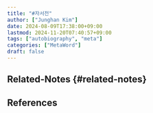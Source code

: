 ```yaml
---
title: "#자서전"
author: ["Junghan Kim"]
date: 2024-08-09T17:38:00+09:00
lastmod: 2024-11-20T07:40:57+09:00
tags: ["autobiography", "meta"]
categories: ["MetaWord"]
draft: false
---
```


## Related-Notes {#related-notes}

## References

<style>.csl-entry{text-indent: -1.5em; margin-left: 1.5em;}</style><div class="csl-bib-body">
</div>
